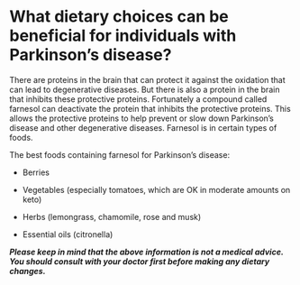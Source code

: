 # What dietary choices can be beneficial for individuals with Parkinson’s disease?

There are proteins in the brain that can protect it against the oxidation that can lead to degenerative diseases. But there is also a protein in the brain that inhibits these protective proteins. Fortunately a compound called farnesol can deactivate the protein that inhibits the protective proteins. This allows the protective proteins to help prevent or slow down Parkinson’s disease and other degenerative diseases. Farnesol is in certain types of foods.

The best foods containing farnesol for Parkinson’s disease:

- Berries

- Vegetables (especially tomatoes, which are OK in moderate amounts on keto)

- Herbs (lemongrass, chamomile, rose and musk)

- Essential oils (citronella)

***Please keep in mind that the above information is not a medical advice. You should consult with your doctor first before making any dietary changes.***